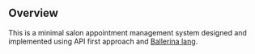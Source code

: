 ## Overview

This is a minimal salon appointment management system designed and implemented using API first approach and [Ballerina lang](https://ballerina.io/).
